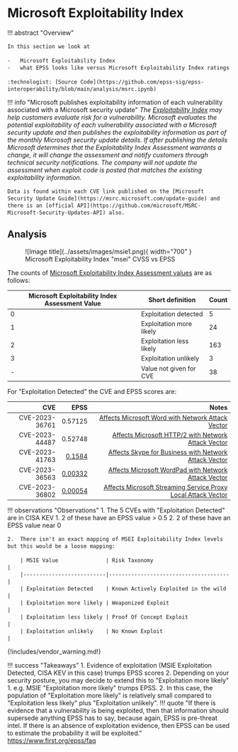 # Microsoft Exploitability Index

!!! abstract "Overview"
    
    In this section we look at

    -   Microsoft Exploitability Index 
    -   what EPSS looks like versus Microsoft Exploitability Index ratings

    :technologist: [Source Code](https://github.com/epss-sig/epss-interoperability/blob/main/analysis/msrc.ipynb) 


!!! info "Microsoft publishes exploitability information of each vulnerability associated with a Microsoft security update"
    *The [Exploitability Index](https://www.microsoft.com/en-us/msrc/exploitability-index) may help customers evaluate risk for a vulnerability. Microsoft evaluates the potential exploitability of each vulnerability associated with a Microsoft security update and then publishes the exploitability information as part of the monthly Microsoft security update details. If after publishing the details Microsoft determines that the Exploitability Index Assessment warrants a change, it will change the assessment and notify customers through technical security notifications. The company will not update the assessment when exploit code is posted that matches the existing exploitability information.*

    Data is found within each CVE link published on the [Microsoft Security Update Guide](https://msrc.microsoft.com/update-guide) and there is an [official API](https://github.com/microsoft/MSRC-Microsoft-Security-Updates-API) also.


    
## Analysis

<figure markdown>
  ![Image title](../assets/images/msie1.png){ width="700" }
  <figcaption>Microsoft Exploitability Index "msei" CVSS vs EPSS</figcaption>
</figure>


The counts of [Microsoft Exploitability Index Assessment values](https://www.microsoft.com/en-us/msrc/exploitability-index) are as follows:

| Microsoft Exploitability Index Assessment Value | Short definition    | Count |
|---------------------------------|-------------------------------------|-------|
| 0                               | Exploitation detected               |     5 |       
| 1                               | Exploitation more likely            |    24 |
| 2                               | Exploitation less likely            |   163 |
| 3                               | Exploitation unlikely               |     3 |
| -                               | Value not given for CVE             |    38 |

For "Exploitation Detected" the CVE and EPSS scores are:

|  CVE           |  EPSS    | Notes    |
|---------------:|---------:|---------:|
| CVE-2023-36761 |  0.57125 | [Affects Microsoft Word with Network Attack Vector](https://msrc.microsoft.com/update-guide/vulnerability/CVE-2023-36761)|
| CVE-2023-44487 |  0.52748 | [Affects Microsoft HTTP/2 with Network Attack Vector](https://msrc.microsoft.com/update-guide/vulnerability/CVE-2023-36563)|
| CVE-2023-41763 |  [0.1584](https://www.cvedetails.com/epss/CVE-2023-41763/epss-score-history.html) | [Affects Skype for Business with Network Attack Vector](https://msrc.microsoft.com/update-guide/vulnerability/CVE-2023-41763)|
| CVE-2023-36563 |  [0.00332](https://www.cvedetails.com/epss/CVE-2023-36563/epss-score-history.html) | [Affects Microsoft WordPad with Network Attack Vector](https://msrc.microsoft.com/update-guide/vulnerability/CVE-2023-36563)|
| CVE-2023-36802 |  [0.00054](https://www.cvedetails.com/epss/CVE-2023-36802/epss-score-history.html) | [Affects Microsoft Streaming Service Proxy Local Attack Vector](https://msrc.microsoft.com/update-guide/vulnerability/CVE-2023-36802) |


!!! observations "Observations"
    1.  The 5 CVEs with "Exploitation Detected" are in CISA KEV
        1.  2 of these have an EPSS value > 0.5
        2.  2 of these have an EPSS value near 0

    2.  There isn't an exact mapping of MSEI Exploitability Index levels but this would be a loose mapping:
   
        | MSIE Value               | Risk Taxonomy                        |
        |--------------------------|--------------------------------------|
        | Exploitation Detected    | Known Actively Exploited in the wild |
        | Exploitation more likely | Weaponized Exploit                   |
        | Exploitation less likely | Proof Of Concept Exploit             |
        | Exploitation unlikely    | No Known Exploit                     |

{!includes/vendor_warning.md!}

!!! success "Takeaways"
    1. Evidence of exploitation (MSIE Exploitation Detected, CISA KEV in this case) trumps EPSS scores
    2. Depending on your security posture, you may decide to extend this to "Exploitation more likely" 
          1. e.g. MSIE "Exploitation more likely" trumps EPSS. 
          2. In this case, the population of "Exploitation more likely" is relatively small compared to "Exploitation less likely" plus "Exploitation unlikely".
    !!! quote
        "If there is evidence that a vulnerability is being exploited, then that information should supersede anything EPSS has to say, because again, EPSS is pre-threat intel. If there is an absence of exploitation evidence, then 
        EPSS can be used to estimate the probability it will be exploited." https://www.first.org/epss/faq

